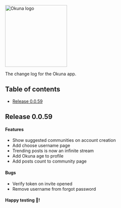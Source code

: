 <img alt="Okuna logo" src="https://i.snag.gy/FAgp8K.jpg" width="200">

The change log for the Okuna app.

## Table of contents

- [Release 0.0.59](#release-0.0.59)

## Release 0.0.59

#### Features
 - Show suggested communities on account creation
 - Add choose username page
 - Trending posts is now an infinite stream
 - Add Okuna age to profile
 - Add posts count to community page

#### Bugs
- Verify token on invite opened
- Remove username from forgot password

#### Happy testing 🎉!

